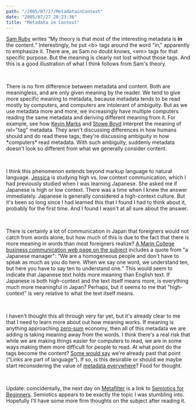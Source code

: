 ```yaml
---
path: "/2005/07/27/MetadatainContext" 
date: "2005/07/27 20:23:36" 
title: "Metadata in Context" 
---
```

<p><a href="http://www.intertwingly.net/blog/2005/07/27/Sifting-for-Metadata">Sam Ruby</a> writes <q>My theory is that most of the interesting metadata is <b>in</b> the content.</q> Interestingly, he put &lt;b&gt; tags around the word "in," apparently to emphasize it. There are, as Sam no doubt knows, &lt;em&gt; tags for that specific purpose. But the meaning is clearly not lost without those tags. And this is a good illustration of what I think follows from Sam's theory.</p><br><p>There is no firm difference between metadata and content. Both are meaningless, and are only given meaning by the reader. We tend to give more specific meaning to metadata, because metadata tends to be read mostly by computers, and computers are intolerant of ambiguity. But as we use metadata more and more, we increasingly have multiple computers reading the same metadata and deriving different meaning from it. For example, see how <a href="http://www.corante.com/many/archives/2005/07/25/understanding_true_decentralisation_the_microformat_model.php">Kevin Marks</a> and <a href="http://www.corante.com/getreal/archives/2005/07/26/kevin_marks_on_tag_decentralization.php">Stowe Boyd</a> interpret the meaning of  rel="tag" metadata. They aren't discussing differences in how humans should and do read these tags; they're discussing ambiguity in how *computers* read metadata. With such ambiguity, suddenly metadata doesn't look so different from what we generally consider content.</p><br><p>I think this phenomenon extends beyond markup language to natural language. <a href="http://jessicamontgomerie.blogspot.com/">Jessica</a> is studying high vs. low context communication, which I had previously studied when I was learning Japanese. She asked me if Japanese is high or low context. There was a time when I knew the answer immediately. Japanese is generally considered a high-context culture. But it's been so long since I had learned this that I found I had to think about it, probably for the first time. And I found I wasn't at all sure about the answer.</p><br><p>There is certainly a lot of communication in Japan that foreigners would not catch from words alone, but how much of this is due to the fact that there is more meaning in words than most foreigners realize? <a href="http://www.marin.cc.ca.us/buscom/index_page0009.htm">A Marin College business communication web page on the subject</a> includes a quote from "a Japanese manager": <q>We are a homogeneous people and don't have to speak as much as you do here.  When we say one word, we understand ten, but here you have to say ten to understand one.</q> This would seem to indicate that Japanese text holds more meaning than English text. If Japanese is both high-context and the text itself means more, is everything much more meaningful in Japan? Perhaps, but it seems to me that "high-context" is very relative to what the text itself means.</p><br><p>I haven't thought this all through very far yet, but it's already clear to me that I need to learn more about out how meaning works. If meaning is anything approaching <a href="http://en.wikipedia.org/wiki/Zero-sum">zero-sum</a> economy, then all of this metadata we are adding is taking meaning away from the words. I think there's a real risk that while we are making things easier for computers to read, we are in some ways making them more difficult for people to read. At what point do the tags become the content? <a href="http://www.thetwowayweb.com/2005/02/22#a272">Some would say</a> we're already past that point (<q>Links are part of language</q>). If so, is this desirable or should we maybe start reconsidering the value of <a href="http://microformats.org/">metadata everywhere</a>? Food for thought.</p><br><p>Update: coincidentally, the next day on <a href="http://www.metafilter.com/mefi/43783">Metafilter</a> is a link to <a href="http://www.aber.ac.uk/media/Documents/S4B/semiotic.html">Semiotics for Beginners</a>. Semiotics appears to be exactly the topic I was stumbling into. Hopefully I'll have some more firm thoughts on the subject after reading it.</p>